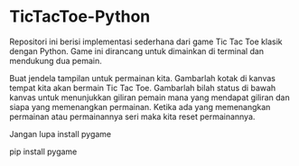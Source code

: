 # TicTacToe-Python

Repositori ini berisi implementasi sederhana dari game Tic Tac Toe klasik dengan Python. Game ini dirancang untuk dimainkan di terminal dan mendukung dua pemain.

Buat jendela tampilan untuk permainan kita.
Gambarlah kotak di kanvas tempat kita akan bermain Tic Tac Toe.
Gambarlah bilah status di bawah kanvas untuk menunjukkan giliran pemain mana yang mendapat giliran dan siapa yang memenangkan permainan.
Ketika ada yang memenangkan permainan atau permainannya seri maka kita reset permainannya.

Jangan lupa install pygame

pip install pygame

